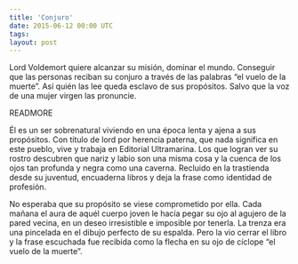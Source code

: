 ```yaml
---
title: 'Conjuro'
date: 2015-06-12 00:00 UTC
tags: 
layout: post
---
```

Lord Voldemort quiere alcanzar su misión, dominar el mundo. Conseguir que las personas reciban su conjuro a través de las palabras “el vuelo de la muerte”. Así quién las lee queda esclavo de sus propósitos. Salvo que la voz de una mujer virgen las pronuncie. 

READMORE

Él es un ser sobrenatural viviendo en una época lenta y ajena a sus propósitos. Con título de lord por herencia paterna, que nada significa en este pueblo, vive y trabaja en Editorial Ultramarina. Los que logran ver su rostro descubren que nariz y labio son una misma cosa y la cuenca de los ojos tan profunda y negra como una caverna. Recluido en la trastienda desde su juventud, encuaderna libros y deja la frase como identidad de profesión. 

No esperaba que su propósito se viese comprometido por ella. Cada mañana el aura de aquél cuerpo joven le hacía pegar su ojo al agujero de la pared vecina, en un deseo irresistible e imposible por tenerla. La trenza era una pincelada en el dibujo perfecto de su espalda. Pero la vio cerrar el libro y la frase escuchada fue recibida como la flecha en su ojo de cíclope “el vuelo de la muerte”. 
